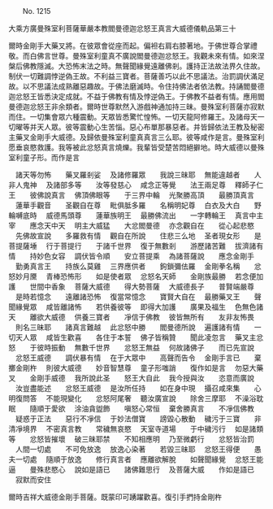 ﻿　　No. 1215

大乘方廣曼殊室利菩薩華嚴本教閻曼德迦忿怒王真言大威德儀軌品第三十

爾時金剛手大藥叉將。在彼眾會從座而起。偏袒右肩右膝著地。于佛世尊合掌禮敬。而白佛言世尊。曼殊室利童真不廣說閻曼德迦忿怒王。我觀未來有情。如來涅槃后佛教隱滅。大恐怖末法之時。無聲聞緣覺遠離佛剎。護持正法故法界久住故。制伏一切難調悖逆偽王故。不利益三寶者。菩薩善巧以此不思議法。治罰調伏滿足故。以不思議法成熟離惡趣故。于佛法磨滅時。令住持佛法者依法教。持誦閻曼德迦忿怒王皆悉決定成就。不益于佛教有情及悖逆偽王。于佛教不益者有情。應用閻曼德迦忿怒王非余類者。爾時世尊默然入游戲神通加持三昧。曼殊室利菩薩亦寂默而住。一切集會眾六種震動。天眾皆悉驚忙惶怖。一切天龍阿修羅王。及諸母天一切曜等并天人眾。彼等震動心生苦惱。惡心布單那暴惡者。并皆歸依法王教及秘密主藥叉金剛手大威德。及歸依曼殊室利童真真言三么耶。彼等咸作是言。曼殊室利愿垂哀愍救護。我等被此忿怒真言燒爍。我輩皆受楚苦悶絕擗地。時大威德以曼殊室利童子形。而作是言

　諸天等勿怖　　藥叉羅剎娑
　及諸修羅眾　　我說三昧耶
　無能違越者　　人非人鬼神
　及諸部多等　　汝等發慈心
　咸念正等覺　　法王兩足尊
　釋師子仁王　　彼佛說真言
　佛頂佛眼等　　于三界中輪
　光聚勝高頂　　最勝頂真言
　蓮華手觀音　　圣觀自在尊
　毗俱胝多羅　　名稱明妃尊
　白衣及大白　　野輪嚩底時
　威德馬頭尊　　蓮華族明王
　最勝佛流出　　一字轉輪王
　真言中主宰　　應念天中天
　明主大威猛　　大忿閻曼德
　亦念觀自在　　從心起悲愍
　先佛故宣說　　多羅救有情
　觀自在所說　　住悲三么地
　圣者現女形　　是菩提薩埵
　行于菩提行　　于諸千世界
　復于無數剎　　游歷諸苦難
　拔濟諸有情　　持妙色女容
　調伏皆令順　　安立菩提乘
　為諸菩薩說　　應念金剛手
　勤勇真言王　　持族么莫雞
　三界應供者　　鉤鎖彌佉羅
　金剛拳名稱　　忿怒妙月黡
　青棒恐怖形　　如是使者眾
　忿怒名天師　　金剛族最勝
　若念便加護　　世間中香象
　菩薩大威德　　得大勢菩薩
　大威德長子　　普賢端嚴尊
　是時若憶念　　遠離諸恐怖
　復當常憶念　　寶賢大自在
　最勝藥叉王　　聲聞緣覺眾
　咸皆離諸怖　　若供養彼等
　即得大加護　　廣果及福生
　色無色諸天　　離欲大威德
　供養三寶者　　凈信于佛教
　彼皆無所有　　友非友怖畏
　則名三昧耶　　諸真言難越
　此忿怒中勝　　閻曼德所說
　遍護諸有情　　一切天人眾
　咸皆生歡喜　　各住于本誓
　佛子皆稱贊　　聞此凌忽言
　藥叉主忿怒　　于彼時振動
　無數千世界　　忿怒王無益
　何故諸佛子　　而已先宣說
　忿怒王威德　　調伏暴有情
　在于大眾中　　高聲而告令
　金剛手言已　　棄擲金剛杵
　則彼大威德　　妙音智慧尊
　童子形嗤誚　　復作如是言
　勿惡大藥叉　　金剛手威德
　我所說此圣　　怒王大自此
　我今授與汝　　恣意而廣說
　汝豈盡能述　　忿怒王威德
　是汝所任持　　如在身中現
　攝召咸來集　　心明復問答
　不能現變化　　忿怒阿尾奢
　聽汝廣宣說　　除舍三摩耶
　不澡浴耽眠　　隨順于愛欲
　涂油貪盥飾　　嗔怒心常恒
　棄舍勝真言　　不凈信佛教
　疑惑于正法　　惡行不凈信
　于妙法僧寶　　謗毀心散動
　穢污于三寶　　非清凈境界
　不密真言教　　常穢無哀愍
　天室寺道場　　于中穢污行
　如是諸類等　　忿怒皆摧壞
　破三昧耶禁　　不知相應明
　乃至微虧行　　忿怒皆治罰
　人間一切處　　不可免放逸
　放逸心染著　　若毀三昧耶
　忿怒王得便　　愚夫一切處
　隨順于放逸　　修行真言者
　應離欲解脫　　如聲聞緣覺
　忿怒王能逼　　曼殊悲愍心
　說如是語已　　諸佛難思行
　及菩薩大威　　作如是語已
　寂默而安住　

爾時吉祥大威德金剛手菩薩。既蒙印可踴躍歡喜。復引手捫持金剛杵
